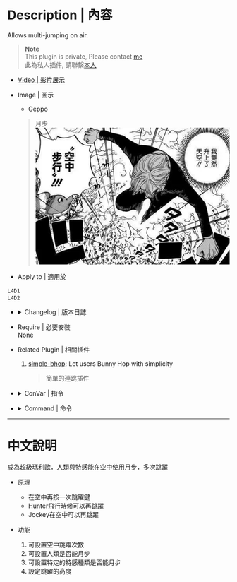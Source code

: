 # Description | 內容
Allows multi-jumping on air.

> __Note__ <br/>
This plugin is private, Please contact [me](https://github.com/fbef0102/Game-Private_Plugin#私人插件列表-private-plugins-list)<br/>
此為私人插件, 請聯繫[本人](https://github.com/fbef0102/Game-Private_Plugin#私人插件列表-private-plugins-list)

* [Video | 影片展示](https://youtu.be/ADBwplbh5oQ)

* Image | 圖示
	* Geppo 
	> 月步
	<br/>![l4d_rejump_1](image/l4d_rejump_1.jpg)

* Apply to | 適用於
```
L4D1
L4D2
```

* <details><summary>Changelog | 版本日誌</summary>

	```php
	//paegus @ 2009 - 2021
	//Harry @ 2022
	```
	* v1.2
		* Remake code
		* More Cvars

	* v1.0.1
		* [By paegus](https://forums.alliedmods.net/showthread.php?p=895212)
</details>

* Require | 必要安裝
<br/>None

* Related Plugin | 相關插件
	1. [simple-bhop](https://github.com/fbef0102/Game-Private_Plugin/tree/main/simple-bhop): Let users Bunny Hop with simplicity 
		> 簡單的連跳插件

* <details><summary>ConVar | 指令</summary>

	* cfg/sourcemod/l4d_rejump.cfg
	```php
	// Players with these flags have access to use double jump. (Empty = Everyone, -1: Nobody)
	l4d_rejump_access_flag "z"

	// The amount of vertical boost to apply to double jumps.
	l4d_rejump_boost "250.0"

	// 0=Plugin off, 1=Plugin on.
	l4d_rejump_enabled "1"

	// (L4D2) Which zombie class can also use double jump, 0=None, 1=Smoker, =Boomer, 4=Hunter, 8=Spitter, 16=Jockey, 32=Charger, 64=Tank. Add numbers together. (127=All)
	l4d_rejump_infected_class "127"

	// (L4D1) Which zombie class can also use double jumpy, 0=None, 1=Smoker, 2=Boomer, 4=Hunter, 8=Tank. Add numbers together. (15=All)
	l4d_rejump_infected_class "15"

	// The maximum number of re-jumps allowed while already jumping.
	l4d_rejump_max "2"

	// If 1, survivor can also use double jump.
	l4d_rejump_survivor_enable "1"
	```
</details>

* <details><summary>Command | 命令</summary>
	None
</details>

- - - -
# 中文說明
成為超級瑪利歐，人類與特感能在空中使用月步，多次跳躍

* 原理
	* 在空中再按一次跳躍鍵
	* Hunter飛行時候可以再跳躍
	* Jockey在空中可以再跳躍

* 功能
	1. 可設置空中跳躍次數
	2. 可設置人類是否能月步
	3. 可設置特定的特感種類是否能月步
	4. 設定跳躍的高度
